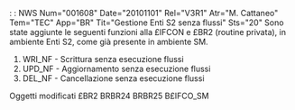  :  : NWS Num="001608" Date="20101101" Rel="V3R1" Atr="M. Cattaneo" Tem="TEC" App="BR" Tit="Gestione Enti S2 senza flussi" Sts="20"
Sono state aggiunte le seguenti funzioni alla £IFCON e £BR2 (routine privata), in ambiente Enti S2,
come già presente in ambiente SM.
1) WRI_NF - Scrittura senza esecuzione flussi
2) UPD_NF - Aggiornamento senza esecuzione flussi
3) DEL_NF - Cancellazione senza esecuzione flussi

Oggetti modificati
£BR2
BRBR24
BRBR25
B£IFCO_SM
